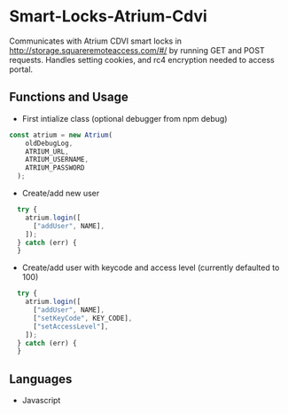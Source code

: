 # Smart-Locks-Atrium-Cdvi
Communicates with Atrium CDVI smart locks in http://storage.squareremoteaccess.com/#/ by running GET and POST requests. Handles setting cookies, and rc4 encryption needed to access portal.

## Functions and Usage
- First intialize class (optional debugger from npm debug)
```javascript
const atrium = new Atrium(
    oldDebugLog,
    ATRIUM_URL,
    ATRIUM_USERNAME,
    ATRIUM_PASSWORD
  );
```
- Create/add new user 
```javascript
  try {
    atrium.login([
      ["addUser", NAME],
    ]);
  } catch (err) {
  }
```
- Create/add user with keycode and access level (currently defaulted to  100)
```javascript
  try {
    atrium.login([
      ["addUser", NAME],
      ["setKeyCode", KEY_CODE],
      ["setAccessLevel"],
    ]);
  } catch (err) {
  }
```
## Languages
- Javascript
